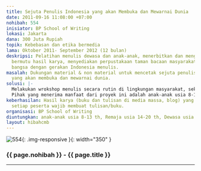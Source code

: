 ```yaml
---
title: Sejuta Penulis Indonesia yang akan Membuka dan Mewarnai Dunia
date: 2011-09-16 11:08:00 +07:00
nohibah: 554
inisiator: BP School of Writing
lokasi: Jakarta
dana: 300 Juta Rupiah
topik: Kebebasan dan etika bermedia
lama: Oktober 2011- September 2012 (12 bulan)
deskripsi: Pelatihan menulis dewasa dan anak-anak, menerbitkan dan mengorbitkan buku-buku
  bermutu hasil karya, menyediakan perpustakaan taman bacaan masyarakat, dan mencerdaskan
  bangsa dengan gerakan Indonesia menulis.
masalah: Dukungan material & non material untuk mencetak sejuta penulis Indonesia
  yang akan membuka dan mewarnai dunia.
solusi: |-
  Melakukan wrokshop menulis secara rutin di lingkungan masyarakat, sekolah dan kampus, serta menerbitkan dan mengorbitkan karya-karya mereka.
  Pihak yang menerima manfaat dari proyek ini adalah anak-anak usia 8-13 th, remaja usia 14-20 th, dewasa usia 21-40 th di kota Jakarta, Bandung, Semarang, Yogyakarta, Makassar, dan Medan.
keberhasilan: Hasil karya (buku dan tulisan di media massa, blog) yang tercipta dimana
  setiap peserta wajib membuat tulisan/buku.
organisasi: BP School of Writing
diuntungkan: anak-anak usia 8-13 th, Remaja usia 14-20 th, Dewasa usia 21-40 th di kota Jakarta, Bandung, Semarang, Yogyakarta, Makassar, Medan,
layout: hibahcmb
---
```


![554](/static/img/hibahcmb/554.png){: .img-responsive }{: width="350" }

### {{ page.nohibah }} - {{ page.title }}

---

